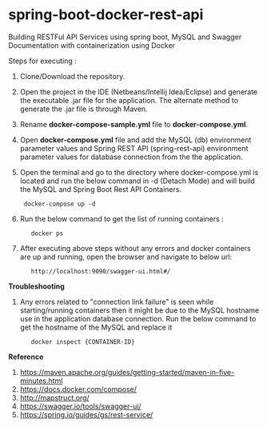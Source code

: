 # spring-boot-docker-rest-api
Building RESTFul API Services using spring boot, MySQL and Swagger Documentation with containerization using Docker

Steps for executing :

1. Clone/Download the repository.

2. Open the project in the IDE (Netbeans/Intellij Idea/Eclipse) and generate the executable .jar file for the application. The alternate method to generate the .jar file is through Maven.
   
3. Rename **docker-compose-sample.yml** file to **docker-compose.yml**.

4. Open **docker-compose.yml** file and add the MySQL (db) environment parameter values and Spring REST API (spring-rest-api) environment parameter values for database connection from the the application.

5. Open the terminal and go to the directory where docker-compose.yml is located and run the below command in -d (Detach Mode) and will build the MySQL and Spring Boot Rest API Containers.

   		docker-compose up -d

6. Run the below command to get the list of running containers :

		  docker ps
    
7. After executing above steps without any errors and docker containers are up and running, open the browser and navigate to below url:
    
		  http://localhost:9090/swagger-ui.html#/
      

**Troubleshooting**
1. Any errors related to "connection link failure" is seen while starting/running containers then it might be due to the  MySQL hostname use in the application database connection. Run the below command to get the hostname of the MySQL and replace it

  		  docker inspect {CONTAINER-ID}
		

**Reference**
1. https://maven.apache.org/guides/getting-started/maven-in-five-minutes.html
2. https://docs.docker.com/compose/
3. http://mapstruct.org/
4. https://swagger.io/tools/swagger-ui/
5. https://spring.io/guides/gs/rest-service/






